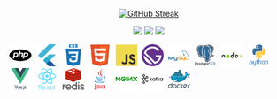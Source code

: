 <div id="stat" align="center">




[![GitHub
Streak](http://github-readme-streak-stats.herokuapp.com?user=zaleev&theme=dark&hide_border=true&locale=ru&mode=weekly&border=45EB8E)](https://git.io/streak-stats)



  <img
    src="https://github-profile-summary-cards.vercel.app/api/cards/profile-details?username=zaleev&theme=github_dark" />
  <img
    src="https://github-profile-summary-cards.vercel.app/api/cards/most-commit-language?username=zaleev&theme=github_dark" />
  <img src="https://github-profile-summary-cards.vercel.app/api/cards/stats?username=zaleev&theme=github_dark" />
</div>
<div>

  <img src="https://github.com/devicons/devicon/blob/master/icons/php/php-plain.svg" title="php" alt="php" width="40"
    height="40" />&nbsp;
  <img src="https://github.com/devicons/devicon/blob/master/icons/flutter/flutter-original.svg" title="Flutter"
    alt="Flutter" width="40" height="40" />&nbsp;
  <img src="https://github.com/devicons/devicon/blob/master/icons/css3/css3-plain-wordmark.svg" title="CSS3" alt="CSS"
    width="40" height="40" />&nbsp;
  <img src="https://github.com/devicons/devicon/blob/master/icons/html5/html5-original.svg" title="HTML5" alt="HTML"
    width="40" height="40" />&nbsp;
  <img src="https://github.com/devicons/devicon/blob/master/icons/javascript/javascript-original.svg" title="JavaScript"
    alt="JavaScript" width="40" height="40" />&nbsp;
  <img src="https://github.com/devicons/devicon/blob/master/icons/gatsby/gatsby-original.svg" title="Gatsby"
    alt="Gatsby" width="40" height="40" />&nbsp;
  <img src="https://github.com/devicons/devicon/blob/master/icons/mysql/mysql-original-wordmark.svg" title="MySQL"
    alt="MySQL" width="40" height="40" />&nbsp;
  <img src="https://github.com/devicons/devicon/blob/master/icons/postgresql/postgresql-original-wordmark.svg"
    title="postgresql" alt="postgresql" width="40" height="40" />&nbsp;
  <img src="https://github.com/devicons/devicon/blob/master/icons/nodejs/nodejs-original-wordmark.svg" title="NodeJS"
    alt="NodeJS" width="40" height="40" />&nbsp;
  <img src="https://github.com/devicons/devicon/blob/master/icons/python/python-original-wordmark.svg" title="NodeJS"
    alt="NodeJS" width="40" height="40" />&nbsp;
  <img src="https://github.com/devicons/devicon/blob/master/icons/vuejs/vuejs-original-wordmark.svg" title="NodeJS"
    alt="NodeJS" width="40" height="40" />&nbsp;
  <img src="https://github.com/devicons/devicon/blob/master/icons/react/react-original-wordmark.svg" title="NodeJS"
    alt="NodeJS" width="40" height="40" />&nbsp;
  <img src="https://github.com/devicons/devicon/blob/master/icons/redis/redis-original-wordmark.svg" title="NodeJS"
    alt="NodeJS" width="40" height="40" />&nbsp;
  <img src="https://github.com/devicons/devicon/blob/master/icons/java/java-original-wordmark.svg" title="NodeJS"
    alt="NodeJS" width="40" height="40" />&nbsp;
  <img src="https://github.com/devicons/devicon/blob/master/icons/nginx/nginx-original.svg" title="NodeJS" alt="NodeJS"
    width="40" height="40" />&nbsp;
  <img src="https://github.com/devicons/devicon/blob/master/icons/apachekafka/apachekafka-original-wordmark.svg"
    title="NodeJS" alt="NodeJS" width="40" height="40" />&nbsp;
  <img src="https://github.com/devicons/devicon/blob/master/icons/docker/docker-original-wordmark.svg" title="NodeJS"
    alt="NodeJS" width="40" height="40" />&nbsp;


</div>
